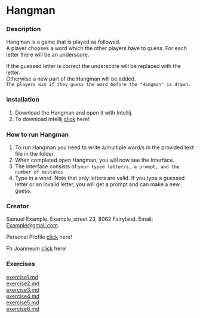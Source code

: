 

# Hangman

### Description
Hangman is a game that is played as followed.\
A player chooses a word which the other players have to guess.
For each letter there will be an underscore.

If the guessed letter is correct the underscore will be replaced with the letter.\
Otherwise a new part of the Hangman will be added.\
```The players win if they guess the word before the "Hangman" is drawn.```

### installation
1. Download the Hangman and open it with Intellij.
2. To download intellij [click](https://www.jetbrains.com/de-de/idea/download/#section=windows) here!


### How to run Hangman

1. To run Hangman you need to write a/multiple word/s in the provided text file in the folder.
2. When completed open Hangman, you will now see the Interface.
3. The interface consists of:```your typed letter/s, a prompt, and the number of mistakes```
4. Type in a word. Note that only letters are valid.
If you type a guessed letter or an invalid letter, you will get a prompt and can make a new guess.


### Creator
Samuel Example.
Example_street 23, 8062 Fairyland.
Email: Example@gmail.com.


Personal Profile [click](https://github.com/Mountainshipper) here!

Fh Joanneum [click](https://www.fh-joanneum.at/) here!


### Exercises
[exercise1.md](exercise1.md)
<br>
[exercise2.md](exercise2.md)
<br>
[exercise3.md](exercise3.md)
<br>
[exercise4.md](exercise4.md)
<br>
[exercise5.md](exercise5.md)
<br>
[exercise6.md](exercise6.md)




